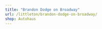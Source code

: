 ```yaml
---
title: "Brandon Dodge on Broadway"
url: /littleton/brandon-dodge-on-broadway/
shop: Autohaus
---
```

